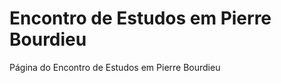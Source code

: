 Encontro de Estudos em Pierre Bourdieu
======================================

Página do Encontro de Estudos em Pierre Bourdieu

